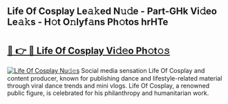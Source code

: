 ## Life Of Cosplay Le𝚊𝚔ed N𝚞𝚍e - Part-GHk Vi𝚍eo Le𝚊𝚔s - H𝚘t O𝚗lyf𝚊ns Ph𝚘tos hrHTe

# <h2><a href="http://hf0auxr.feru.top/?c=Life+Of+Cosplay">🔗 👉 🔴 Life Of Cosplay Vi𝚍𝚎o Ph𝚘t𝚘𝚜</a></h2>

[![Life Of Cosplay Nu𝚍𝚎s](https://i.imgur.com/0TWrTi3.gif)](http://hf0auxr.feru.top/?c=Life+Of+Cosplay)
Social media sensation Life Of Cosplay and content producer, known for publishing dance and lifestyle-related material through viral dance trends and mini vlogs. Life Of Cosplay, a renowned public figure, is celebrated for his philanthropy and humanitarian work. 
